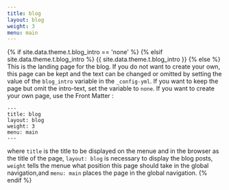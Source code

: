 ```yaml
---
title: blog
layout: blog
weight: 3
menu: main
---
```


{% if site.data.theme.t.blog_intro == 'none' %}
{% elsif site.data.theme.t.blog_intro %}
  {{ site.data.theme.t.blog_intro }}
{% else %}
This is the landing page for the blog. If you do not want to create your own, this page can be kept and the text can be changed or omitted by setting the value of the `blog_intro` variable in the `_config-yml`. If you want to keep the page but omit the intro-text, set the variable to `none`. If you want to create your own page, use the Front Matter :

``` 
---  
title: blog  
layout: blog  
weight: 3  
menu: main  
---  
```

where `title` is the title to be displayed on the menue and in the browser as the title of the page, `layout: blog` is necessary to display the blog posts, `weight` tells the menue what position this page should take in the global navigation,and `menu: main` places the page in the global navigation.
{% endif %}